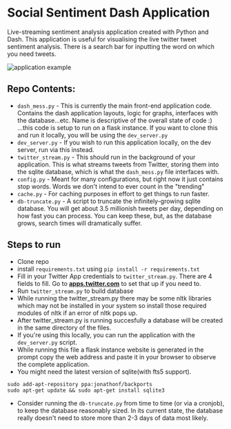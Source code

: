 # Social Sentiment Dash Application
Live-streaming sentiment analysis application created with Python and Dash.
This application is useful for visualising the live twitter tweet sentiment analysis. There is a search bar for inputting the word on which you need tweets.

![application example](https://pythonprogramming.net/static/images/dash/dashapplication.jpg)

## Repo Contents: 
- `dash_mess.py` - This is currently the main front-end application code. Contains the dash application layouts, logic for graphs, interfaces with the database...etc. Name is descriptive of the overall state of code :) ...this code is setup to run on a flask instance. If you want to clone this and run it locally, you will be using the `dev_server.py`
- `dev_server.py` - If you wish to run this application locally, on the dev server, run via this instead.
- `twitter_stream.py` - This should run in the background of your application. This is what streams tweets from Twitter, storing them into the sqlite database, which is what the `dash_mess.py` file interfaces with. 
- `config.py` - Meant for many configurations, but right now it just contains stop words. Words we don't intend to ever count in the "trending"
- `cache.py` -  For caching purposes in effort to get things to run faster. 
- `db-truncate.py` - A script to truncate the infinitely-growing sqlite database. You will get about 3.5 millionish tweets per day, depending on how fast you can process. You can keep these, but, as the database grows, search times will dramatically suffer. 

## Steps to run

- Clone repo
- install `requirements.txt` using `pip install -r requirements.txt`
- Fill in your Twitter App credentials to `twitter_stream.py`. There are 4 fields to fill. Go to [**apps.twitter.com**](https://apps.twitter.com/) to set that up if you need to.
- Run `twitter_stream.py` to build database
- While running the twitter_stream.py there may be some nltk libraries which may not be installed in your system so install those required modules of nltk if an error of nltk pops up.
- After twitter_stream.py is running succesfully a database will be created in the same directory of the files.
- If you're using this locally, you can run the application with the `dev_server.py` script.
- While running this file a flask instance website is generated in the prompt copy the web address and paste it in your browser to observe the complete application.
- You might need the latest version of sqlite(with fts5 support). 
```
sudo add-apt-repository ppa:jonathonf/backports
sudo apt-get update && sudo apt-get install sqlite3
```
- Consider running the `db-truncate.py` from time to time (or via a cronjob), to keep the database reasonably sized. In its current state, the database really doesn't need to store more than 2-3 days of data most likely. 


